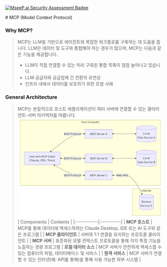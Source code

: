 [![MseeP.ai Security Assessment Badge](https://mseep.net/pr/jacekim-theal-d2504-mcp-badge.png)](https://mseep.ai/app/jacekim-theal-d2504-mcp)

﻿# MCP (Model Context Protocol)


### Why MCP?
> MCP는 LLM을 기반으로 에이전트와 복잡한 워크플로를 구축하는 데 도움을 줍니다. LLM은 데이터 및 도구와 통합해야 하는 경우가 많으며, MCP는 다음과 같은 기능을 제공합니다.
> - LLM이 직접 연결할 수 있는 미리 구축된 통합 목록이 점점 늘어나고 있습니다.
> - LLM 공급자와 공급업체 간 전환의 유연성
> - 인프라 내에서 데이터를 보호하기 위한 모범 사례


### General Architecture
> MCP는 본질적으로 호스트 애플리케이션이 여러 서버에 연결할 수 있는 클라이언트-서버 아키텍처를 따릅니다.
> ![MCP아키텍처](./images/mcp_architecture.png)
> | Components | Contents  |
> |:-----------|:----------|
> | **MCP 호스트**          | MCP를 통해 데이터에 액세스하려는 Claude Desktop, IDE 또는 AI 도구와 같은 프로그램 |
> | **MCP 클라이언트**       | 서버와 1:1 연결을 유지하는 프로토콜 클라이언트 |
> | **MCP 서버**            | 표준화된 모델 컨텍스트 프로토콜을 통해 각각 특정 기능을 노출하는 경량 프로그램
> | **로컬 데이터 소스**      | MCP 서버가 안전하게 액세스할 수 있는 컴퓨터의 파일, 데이터베이스 및 서비스 |
> | **원격 서비스**          | MCP 서버가 연결할 수 있는 인터넷(예: API를 통해)을 통해 사용 가능한 외부 시스템 |


